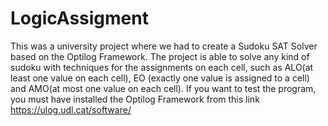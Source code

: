 # LogicAssigment
This was a university project where we had to create a Sudoku SAT Solver based on the Optilog Framework. The project is able to solve any kind of sudoku with
techniques for the assignments on each cell, such as ALO(at least one value on each cell), EO (exactly one value is assigned to a cell) and AMO(at most one value on each cell).
If you want to test the program, you must have installed the Optilog Framework from this link https://ulog.udl.cat/software/
